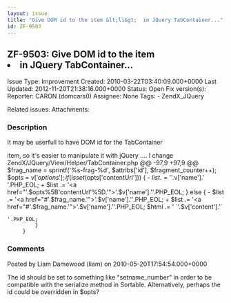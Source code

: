 ```yaml
---
layout: issue
title: "Give DOM id to the item &lt;li&gt;  in JQuery TabContainer..."
id: ZF-9503
---
```


ZF-9503: Give DOM id to the item <li> in JQuery TabContainer...
---------------------------------------------------------------

 Issue Type: Improvement Created: 2010-03-22T03:40:09.000+0000 Last Updated: 2012-11-20T21:38:16.000+0000 Status: Open Fix version(s): 
 Reporter:  CARON (domcars0)  Assignee:  None  Tags: - ZendX\_JQuery
 
 Related issues: 
 Attachments: 
### Description

It may be userfull to have DOM id for the TabContainer

 item, so it's easier to manipulate it with jQuery .... I change ZendX/JQuery/View/Helper/TabContainer.php @@ -97,9 +97,9 @@ $frag\_name = sprintf('%s-frag-%d', $attribs['id'], $fragment\_counter++); $opts = $v['options']; if(isset($opts['contentUrl'])) { - $list .= ''.$v['name'].'    '.PHP_EOL;
    +           $list .= '<a href="'.$opts%5B'contentUrl'%5D.'"><span>'.$v['name'].'</span></a>'.PHP_EOL;
             } else {
    -            $list .= '<a href="#'.$frag_name.'"><span>'.$v['name'].'</span></a>'.PHP_EOL;
    +            $list .= '<a href="#'.$frag_name.'"><span>'.$v['name'].'</span></a>'.PHP_EOL;
                 $html .= '
`'.$v['content'].'`

    '.PHP_EOL;
             }
         }

 

 

### Comments

Posted by Liam Damewood (liam) on 2010-05-20T17:54:54.000+0000

The id should be set to something like "setname\_number" in order to be compatible with the serialize method in Sortable. Alternatively, perhaps the id could be overridden in $opts?

 

 